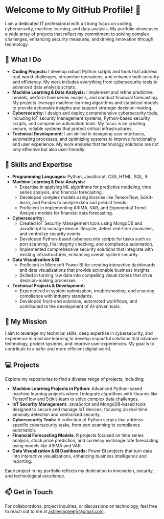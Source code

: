# Welcome to My GitHub Profile! 👋

I am a dedicated IT professional with a strong focus on coding, cybersecurity, machine learning, and data analysis. My portfolio showcases a wide array of projects that reflect my commitment to solving complex challenges, enhancing security measures, and driving innovation through technology.

## 🔧 What I Do
- **Coding Projects:** I develop robust Python scripts and tools that address real-world challenges, streamline operations, and enhance both security and efficiency. My work includes everything from cybersecurity tools to advanced data analysis scripts.
- **Machine Learning & Data Analysis:** I implement and refine predictive models, perform time series analysis, and conduct financial forecasting. My projects leverage machine learning algorithms and statistical models to provide actionable insights and support strategic decision-making.
- **Cybersecurity:** I design and deploy comprehensive cybersecurity tools, including IoT security management systems, Python-based security scripts, and compliance automation tools. My focus is on creating secure, reliable systems that protect critical infrastructures.
- **Technical Development:** I am skilled in designing user interfaces, automating processes, and optimizing systems to improve functionality and user experience. My work ensures that technology solutions are not only effective but also user-friendly.

## 🚀 Skills and Expertise
- **Programming Languages:** Python, JavaScript, CSS, HTML, SQL, R
- **Machine Learning & Data Analysis:** 
  - Expertise in applying ML algorithms for predictive modeling, time series analysis, and financial forecasting.
  - Developed complex models using libraries like TensorFlow, Scikit-learn, and Pandas to analyze data and predict trends.
  - Proficient in implementing ARIMA, VAR, and Exponential Trend Analysis models for financial data forecasting.
- **Cybersecurity:** 
  - Created IoT Security Management tools using MongoDB and JavaScript to manage device lifecycle, detect real-time anomalies, and centralize security events.
  - Developed Python-based cybersecurity scripts for tasks such as port scanning, file integrity checking, and compliance automation.
  - Implemented comprehensive security solutions that integrate with existing infrastructures, enhancing overall system security.
- **Data Visualization & BI:** 
  - Proficient in Microsoft Power BI for creating interactive dashboards and data visualizations that provide actionable business insights.
  - Skilled in turning raw data into compelling visual stories that drive decision-making processes.
- **Technical Projects & Development:**
  - Experienced in system optimization, troubleshooting, and ensuring compliance with industry standards.
  - Developed front-end solutions, automated workflows, and contributed to the development of AI-driven tools.

## 🌟 My Mission
I aim to leverage my technical skills, deep expertise in cybersecurity, and experience in machine learning to develop impactful solutions that advance technology, protect systems, and improve user experiences. My goal is to contribute to a safer and more efficient digital world.

## 💻 Projects
Explore my repositories to find a diverse range of projects, including:

- **Machine Learning Projects in Python:** Advanced Python-based machine learning projects where I integrate algorithms with libraries like TensorFlow and Scikit-learn to solve complex data challenges.
- **IoT Security Management:** JavaScript and MongoDB-based tools designed to secure and manage IoT devices, focusing on real-time anomaly detection and centralized security.
- **Cybersecurity Tools:** A collection of Python scripts that address specific cybersecurity tasks, from port scanning to compliance automation.
- **Financial Forecasting Models:** R projects focused on time series analysis, stock price prediction, and currency exchange rate forecasting using models like ARIMA and VAR.
- **Data Visualization & BI Dashboards:** Power BI projects that turn data into interactive visualizations, enhancing business intelligence and reporting.

Each project in my portfolio reflects my dedication to innovation, security, and technological excellence.

## 📫 Get in Touch
For collaborations, project inquiries, or discussions on technology, feel free to reach out to me at [ashleymgreerjr@gmail.com](mailto:ashleymgreerjr@gmail.com).
